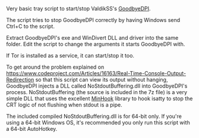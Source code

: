 Very basic tray script to start/stop ValdikSS's [GoodbyeDPI](https://github.com/ValdikSS/GoodbyeDPI). 

The script tries to stop GoodbyeDPI correctly by having Windows send Ctrl+C to the script.

Extract GoodbyeDPI's exe and WinDivert DLL and driver into the same folder. Edit the script to change the arguments it starts GoodbyeDPI with.

If Tor is installed as a service, it can start/stop it too.

To get around the problem explained on https://www.codeproject.com/Articles/16163/Real-Time-Console-Output-Redirection so that this script can view its output without hanging, GoodbyeDPI injects a DLL called NoStdoutBuffering.dll into GoodbyeDPI's process. NoStdoutBuffering (the source is included in the 7z file) is a very simple DLL that uses the excellent [MinHook](https://github.com/TsudaKageyu/minhook) library to hook isatty to stop the CRT logic of not flushing when stdout is a pipe.

The included compiled NoStdoutBuffering.dll is for 64-bit only. If you're using a 64-bit Windows OS, it's recommended you only run this script with a 64-bit AutoHotkey.